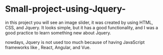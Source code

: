 # Small-project-using-Jquery-

in this project you will see an image slider, it was created by using HTML, CSS, and Jquery.
It looks simple, but it has a good functionality, and I was a good practice to learn something new about Jquery.

nowdays, Jquery is not used too much because of having JavaScript frameworks like , React, Angular, and Vue.
